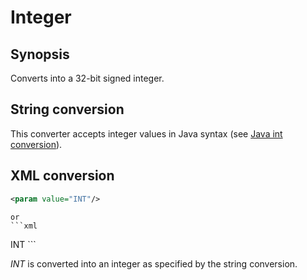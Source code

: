<h1 class="converter">Integer</h1>

## Synopsis

Converts into a 32-bit signed integer.

## String conversion

This converter accepts integer values in Java syntax (see [Java int conversion](http://download.oracle.com/javase/7/docs/api/java/lang/Integer.html#parseInt(java.lang.String))).

## XML conversion

```xml
<param value="INT"/>
```


	or
	```xml
<param>INT</param>
```

*INT* is converted into an integer as specified by the string conversion.
  

